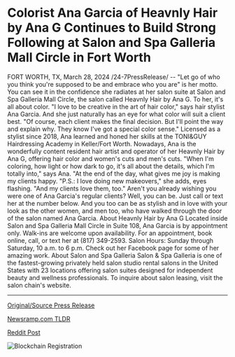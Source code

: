 # Colorist Ana Garcia of Heavnly Hair by Ana G Continues to Build Strong Following at Salon and Spa Galleria Mall Circle in Fort Worth

FORT WORTH, TX, March 28, 2024 /24-7PressRelease/ -- "Let go of who you think you're supposed to be and embrace who you are" is her motto. You can see it in the confidence she radiates at her salon suite at Salon and Spa Galleria Mall Circle, the salon called Heavnly Hair by Ana G. To her, it's all about color.  "I love to be creative in the art of hair color," says hair stylist Ana Garcia. And she just naturally has an eye for what color will suit a client best. "Of course, each client makes the final decision. But I'll point the way and explain why. They know I've got a special color sense."  Licensed as a stylist since 2018, Ana learned and honed her skills at the TONI&GUY Hairdressing Academy in Keller/Fort Worth.  Nowadays, Ana is the wonderfully content resident hair artist and operator of her Heavnly Hair by Ana G, offering hair color and women's cuts and men's cuts.  "When I'm coloring, how light or how dark to go, it's all about the details, which I'm totally into," says Ana. "At the end of the day, what gives me joy is making my clients happy.  "P.S.: I love doing new makeovers," she adds, eyes flashing. "And my clients love them, too."  Aren't you already wishing you were one of Ana Garcia's regular clients? Well, you can be. Just call or text her at the number below. And you too can be as stylish and in love with your look as the other women, and men too, who have walked through the door of the salon named Ana Garcia.  About Heavnly Hair by Ana G Located inside Salon and Spa Galleria Mall Circle in Suite 108, Ana Garcia is by appointment only. Walk-ins are welcome upon availability. For an appointment, book online, call, or text her at (817) 349-2593. Salon Hours: Sunday through Saturday, 10 a.m. to 6 p.m. Check out her Facebook page for some of her amazing work.  About Salon and Spa Galleria  Salon & Spa Galleria is one of the fastest-growing privately held salon studio rental salons in the United States with 23 locations offering salon suites designed for independent beauty and wellness professionals. To inquire about salon leasing, visit the salon chain's website. 

---

[Original/Source Press Release](https://www.24-7pressrelease.com/press-release/509550/colorist-ana-garcia-of-heavnly-hair-by-ana-g-continues-to-build-strong-following-at-salon-and-spa-galleria-mall-circle-in-fort-worth)
                    

[Newsramp.com TLDR](None) 



[Reddit Post](https://www.reddit.com/r/newsramp/comments/1bppbsj/skilled_hair_stylist_ana_garcia_offers_creative/) 



![Blockchain Registration](https://cdn.newsramp.app/24-7PressRelease/qrcode/243/28/cornN6Pg.webp)